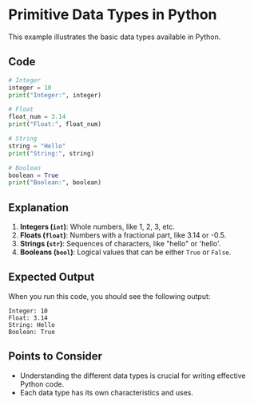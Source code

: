 # Primitive Data Types in Python

This example illustrates the basic data types available in Python.

## Code

```python
# Integer
integer = 10
print("Integer:", integer)

# Float
float_num = 3.14
print("Float:", float_num)

# String
string = "Hello"
print("String:", string)

# Boolean
boolean = True
print("Boolean:", boolean)
```

## Explanation

1. **Integers (`int`)**: Whole numbers, like 1, 2, 3, etc.
2. **Floats (`float`)**: Numbers with a fractional part, like 3.14 or -0.5.
3. **Strings (`str`)**: Sequences of characters, like "hello" or 'hello'.
4. **Booleans (`bool`)**: Logical values that can be either `True` or `False`.

## Expected Output

When you run this code, you should see the following output:

```
Integer: 10
Float: 3.14
String: Hello
Boolean: True
```

## Points to Consider

- Understanding the different data types is crucial for writing effective Python code.
- Each data type has its own characteristics and uses.
